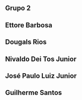 ## Grupo 2

## Ettore Barbosa

## Dougals Rios

## Nivaldo Dei Tos Junior

## José Paulo Luiz Junior

## Guilherme Santos



